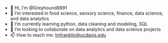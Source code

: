 - 👋 Hi, I’m @Greyhound8891
- 👀 I’m interested in food science, sensory science, finance, data science, and data analytics
- 🌱 I’m currently learning python, data cleaning and modeling, SQL
- 💞️ I’m looking to collaborate on data analytics and data science projects
- 📫 How to reach me: lmfranklin@ucdavis.edu

<!---
Greyhound8891/Greyhound8891 is a ✨ special ✨ repository because its `README.md` (this file) appears on your GitHub profile.
You can click the Preview link to take a look at your changes.
--->
